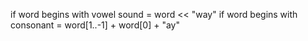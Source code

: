 if word begins with vowel sound = word << "way"
if word begins with consonant = word[1..-1] + word[0] + "ay" 
